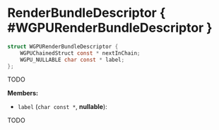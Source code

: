 

# RenderBundleDescriptor { #WGPURenderBundleDescriptor }

```C
struct WGPURenderBundleDescriptor {
    WGPUChainedStruct const * nextInChain;
    WGPU_NULLABLE char const * label;
};
```


TODO


**Members:**


 - `label` (`char const *`, **nullable**):


TODO




